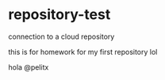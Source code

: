 # repository-test
connection to a cloud repository

this is for homework for my first repository lol

hola @pelitx
